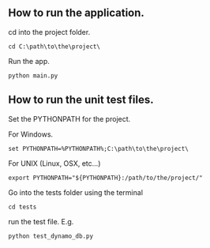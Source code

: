 
## How to run the application.

cd into the project folder.
```
cd C:\path\to\the\project\
```

Run the app.
```
python main.py
```


## How to run the unit test files.

Set the PYTHONPATH for the project.

For Windows.
```
set PYTHONPATH=%PYTHONPATH%;C:\path\to\the\project\
```

For UNIX (Linux, OSX, etc...)
```
export PYTHONPATH="${PYTHONPATH}:/path/to/the/project/"
```

Go into the tests folder using the terminal
```
cd tests
```

run the test file. E.g.
```
python test_dynamo_db.py
```


